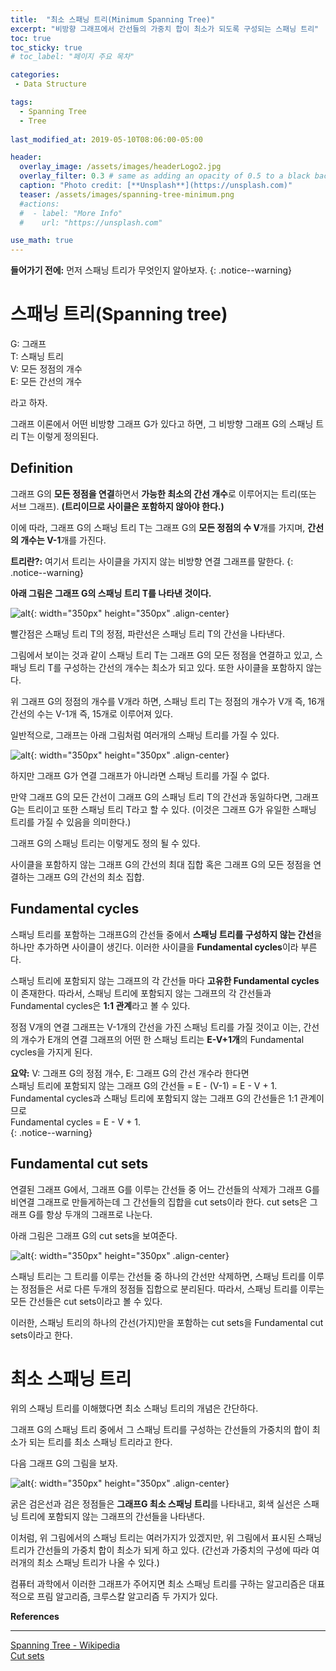 ```yaml
---
title:  "최소 스패닝 트리(Minimum Spanning Tree)"
excerpt: "비방향 그래프에서 간선들의 가중치 합이 최소가 되도록 구성되는 스패닝 트리"
toc: true
toc_sticky: true
# toc_label: "페이지 주요 목차"

categories:
 - Data Structure

tags:
  - Spanning Tree
  - Tree
  
last_modified_at: 2019-05-10T08:06:00-05:00

header:
  overlay_image: /assets/images/headerLogo2.jpg
  overlay_filter: 0.3 # same as adding an opacity of 0.5 to a black background
  caption: "Photo credit: [**Unsplash**](https://unsplash.com)"
  teaser: /assets/images/spanning-tree-minimum.png
  #actions:
  #  - label: "More Info"
  #    url: "https://unsplash.com"

use_math: true
---
```


**들어가기 전에:** 먼저 스패닝 트리가 무엇인지 알아보자.
{: .notice--warning}

# 스패닝 트리(Spanning tree)

G: 그래프  
T: 스패닝 트리  
V: 모든 정점의 개수  
E: 모든 간선의 개수  

라고 하자.

그래프 이론에서 어떤 비방향 그래프 G가 있다고 하면, 그 비방향 그래프 G의 스패닝 트리 T는 이렇게 정의된다.

## Definition
그래프 G의 **모든 정점을 연결**하면서 **가능한 최소의 간선 개수**로 이루어지는 트리(또는 서브 그래프). **(트리이므로 사이클은 포함하지 않아야 한다.)**

이에 따라, 그래프 G의 스패닝 트리 T는 그래프 G의 **모든 정점의 수 V**개를 가지며, **간선의 개수는 V-1**개를 가진다.

**트리란?:** 여기서 트리는 사이클을 가지지 않는 비방향 연결 그래프를 말한다.
{: .notice--warning}

**아래 그림은 그래프 G의 스패닝 트리 T를 나타낸 것이다.**

![alt](/assets/images/spanning-tree.png){: width="350px" height="350px" .align-center}

빨간점은 스패닝 트리 T의 정점, 파란선은 스패닝 트리 T의 간선을 나타낸다.  

그림에서 보이는 것과 같이 스패닝 트리 T는 그래프 G의 모든 정점을 연결하고 있고, 스패닝 트리 T를 구성하는 간선의 개수는 최소가 되고 있다.  또한 사이클을 포함하지 않는다.

위 그래프 G의 정점의 개수를 V개라 하면, 스패닝 트리 T는 정점의 개수가 V개 즉, 16개 간선의 수는 V-1개 즉, 15개로 이루어져 있다.

일반적으로, 그래프는 아래 그림처럼 여러개의 스패닝 트리를 가질 수 있다. 

![alt](/assets/images/spanning-tree-several.png){: width="350px" height="350px" .align-center}

하지만 그래프 G가 연결 그래프가 아니라면 스패닝 트리를 가질 수 없다.

만약 그래프 G의 모든 간선이 그래프 G의 스패닝 트리 T의 간선과 동일하다면, 그래프 G는 트리이고 또한 스패닝 트리 T라고 할 수 있다. (이것은 그래프 G가 유일한 스패닝 트리를 가질 수 있음을 의미한다.)

그래프 G의 스패닝 트리는 이렇게도 정의 될 수 있다.

사이클을 포함하지 않는 그래프 G의 간선의 최대 집합 혹은 그래프 G의 모든 정점을 연결하는 그래프 G의 간선의 최소 집합.


## Fundamental cycles

스패닝 트리를 포함하는 그래프G의 간선들 중에서 **스패닝 트리를 구성하지 않는 간선**을 하나만 추가하면 사이클이 생긴다. 이러한 사이클을 **Fundamental cycles**이라 부른다.

스패닝 트리에 포함되지 않는 그래프의 각 간선들 마다 **고유한 Fundamental cycles**이 존재한다. 따라서, 스패닝 트리에 포함되지 않는 그래프의 각 간선들과 Fundamental cycles은 **1:1 관계**라고 볼 수 있다.

정점 V개의 연결 그래프는 V-1개의 간선을 가진 스패닝 트리를 가질 것이고 이는, 간선의 개수가 E개의 연결 그래프의 어떤 한 스패닝 트리는 **E-V+1개**의 Fundamental cycles을 가지게 된다. 

**요약:**
V: 그래프 G의 정점 개수, E: 그래프 G의 간선 개수라 한다면   
스패닝 트리에 포함되지 않는 그래프 G의 간선들 = E - (V-1) = E - V + 1.  
Fundamental cycles과 스패닝 트리에 포함되지 않는 그래프 G의 간선들은 1:1 관계이므로  
Fundamental cycles = E - V + 1.  
{: .notice--warning}


## Fundamental cut sets

연결된 그래프 G에서, 그래프 G를 이루는 간선들 중 어느 간선들의 삭제가 그래프 G를 비연결 그래프로 만들게하는데 그 간선들의 집합을 cut sets이라 한다. cut sets은 그래프 G를 항상 두개의 그래프로 나눈다.

아래 그림은 그래프 G의 cut sets을 보여준다.

![alt](/assets/images/spanning-tree-cutsets.png){: width="350px" height="350px" .align-center}

스패닝 트리는 그 트리를 이루는 간선들 중 하나의 간선만 삭제하면, 스패닝 트리를 이루는 정점들은 서로 다른 두개의 정점들 집합으로 분리된다.
따라서, 스패닝 트리를 이루는 모든 간선들은 cut sets이라고 볼 수 있다.

이러한, 스패닝 트리의 하나의 간선(가지)만을 포함하는 cut sets을 Fundamental cut sets이라고 한다.


# 최소 스패닝 트리

위의 스패닝 트리를 이해했다면 최소 스패닝 트리의 개념은 간단하다.

그래프 G의 스패닝 트리 중에서 그 스패닝 트리를 구성하는 간선들의 가중치의 합이 최소가 되는 트리를 최소 스패닝 트리라고 한다.

다음 그래프 G의 그림을 보자.

![alt](/assets/images/spanning-tree-minimum.png){: width="350px" height="350px" .align-center}

굵은 검은선과 검은 정점들은 **그래프G 최소 스패닝 트리**를 나타내고, 회색 실선은 스패닝 트리에 포함되지 않는 그래프의 간선들을 나타낸다.

이처럼, 위 그림에서의 스패닝 트리는 여러가지가 있겠지만, 위 그림에서 표시된 스패닝 트리가 간선들의 가중치 합이 최소가 되게 하고 있다. (간선과 가중치의 구성에 따라 여러개의 최소 스패닝 트리가 나올 수 있다.)

컴퓨터 과학에서 이러한 그래프가 주어지면 최소 스패닝 트리를 구하는 알고리즘은 대표적으로 프림 알고리즘, 크루스칼 알고리즘 두 가지가 있다.


**References**  

***  
[Spanning Tree - Wikipedia](https://en.wikipedia.org/wiki/Spanning_tree)  
[Cut sets](http://gate2014cs.blogspot.com/2013/08/cut-set.html)